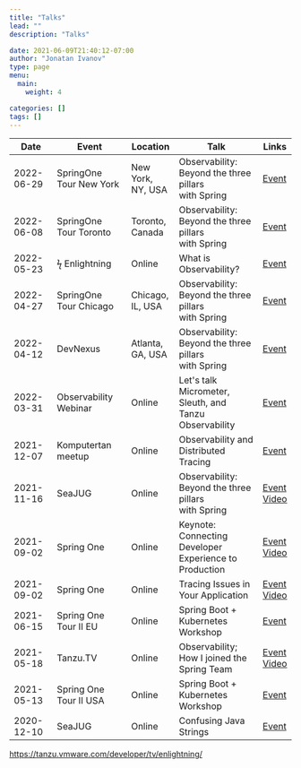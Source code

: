 ```yaml
---
title: "Talks"
lead: ""
description: "Talks"

date: 2021-06-09T21:40:12-07:00
author: "Jonatan Ivanov"
type: page
menu:
  main:
    weight: 4

categories: []
tags: []
---
```


| Date       | Event                     | Location               | Talk                                                        | Links                                       |
|------------|---------------------------|------------------------|-------------------------------------------------------------|---------------------------------------------|
| 2022-06-29 | SpringOne Tour New York   | New York,<br>NY, USA   | Observability:<br>Beyond the three pillars<br>with Spring   | [Event](https://tanzu.vmware.com/developer/springone-tour/2022/new-york/) |
| 2022-06-08 | SpringOne Tour Toronto    | Toronto,<br>Canada     | Observability:<br>Beyond the three pillars<br>with Spring   | [Event](https://tanzu.vmware.com/developer/springone-tour/2022/toronto/) |
| 2022-05-23 | ϟ Enlightning             | Online                 | What is Observability?                                      | [Event](https://tanzu.vmware.com/developer/tv/enlightning/) |
| 2022-04-27 | SpringOne Tour Chicago    | Chicago,<br>IL, USA    | Observability:<br>Beyond the three pillars<br>with Spring   | [Event](https://tanzu.vmware.com/developer/springone-tour/2022/chicago/) |
| 2022-04-12 | DevNexus                  | Atlanta,<br>GA, USA    | Observability:<br>Beyond the three pillars<br>with Spring   | [Event](https://devnexus.com/speakers/2658) |
| 2022-03-31 | Observability Webinar     | Online                 | Let's talk Micrometer,<br>Sleuth, and Tanzu Observability   | [Event](https://tanzu.vmware.com/content/webinars/mar-31-lets-talk-micrometer-sleuth-and-tanzu-observability) |
| 2021-12-07 | Komputertan meetup        | Online                 | Observability and<br>Distributed Tracing                    | [Event](https://ern0.github.io/komputertan.html) |
| 2021-11-16 | SeaJUG                    | Online                 | Observability:<br>Beyond the three pillars<br>with Spring   | [Event](https://www.meetup.com/seajug/events/281076240/)<br>[Video](https://www.youtube.com/watch?v=qw_eyZ1MQJ0) |
| 2021-09-02 | Spring One                | Online                 | Keynote: Connecting Developer<br> Experience to Production  | [Event](https://springone.io/2021/schedule)<br>[Video](https://www.youtube.com/watch?v=QMCYmaPa_14) |
| 2021-09-02 | Spring One                | Online                 | Tracing Issues in Your Application                          | [Event](https://springone.io/2021/sessions/tracing-issues-in-your-application)<br>[Video](https://www.youtube.com/watch?v=kGUbTQSR0jA) |
| 2021-06-15 | Spring One Tour II EU     | Online                 | Spring Boot + Kubernetes<br>Workshop                        | [Event](https://tanzu.vmware.com/developer/tv/springone-tour/0017/) |
| 2021-05-18 | Tanzu.TV                  | Online                 | Observability;<br>How I joined the Spring Team              | [Event](https://tanzu.vmware.com/developer/tv/tanzu-tuesdays/0054/)<br>[Video](https://www.youtube.com/watch?v=lTbhTvew_7A) |
| 2021-05-13 | Spring One Tour II USA    | Online                 | Spring Boot + Kubernetes<br>Workshop                        | [Event](https://tanzu.vmware.com/developer/tv/springone-tour/0016/) |
| 2020-12-10 | SeaJUG                    | Online                 | Confusing Java Strings                                      | [Event](https://www.meetup.com/seajug/events/274923897/) |

https://tanzu.vmware.com/developer/tv/enlightning/
